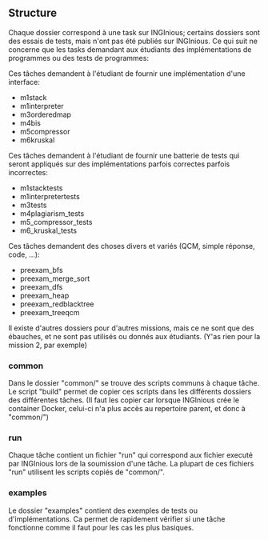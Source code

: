 ## Structure

Chaque dossier correspond à une task sur INGInious; certains dossiers sont des essais de tests, mais n'ont pas été publiés sur INGInious. Ce qui suit ne concerne que les tasks demandant aux étudiants des implémentations de programmes ou des tests de programmes:

Ces tâches demandent à l'étudiant de fournir une implémentation d'une interface:

* m1stack
* m1interpreter
* m3orderedmap
* m4bis
* m5compressor
* m6kruskal

Ces tâches demandent à l'étudiant de fournir une batterie de tests qui seront appliqués sur des implémentations parfois correctes parfois incorrectes:

* m1stacktests
* m1interpretertests
* m3tests
* m4plagiarism_tests
* m5_compressor_tests
* m6_kruskal_tests

Ces tâches demandent des choses divers et variés (QCM, simple réponse, code, ...):

* preexam_bfs
* preexam_merge_sort
* preexam_dfs
* preexam_heap
* preexam_redblacktree
* preexam_treeqcm

Il existe d'autres dossiers pour d'autres missions, mais ce ne sont que des ébauches, et ne sont pas utilisés ou donnés aux étudiants. (Y'as rien pour la mission 2, par exemple)

### common

Dans le dossier "common/" se trouve des scripts communs à chaque tâche. Le script "build" permet de copier ces scripts dans les différents dossiers des différentes tâches. (Il faut les copier car lorsque INGInious crée le container Docker, celui-ci n'a plus accès au repertoire parent, et donc à "common/")

### run

Chaque tâche contient un fichier "run" qui correspond aux fichier executé par INGInious lors de la soumission d'une tâche. La plupart de ces fichiers "run" utilisent les scripts copiés de "common/".

### examples

Le dossier "examples" contient des exemples de tests ou d'implémentations. Ca permet de rapidement vérifier si une tâche fonctionne comme il faut pour les cas les plus basiques.
